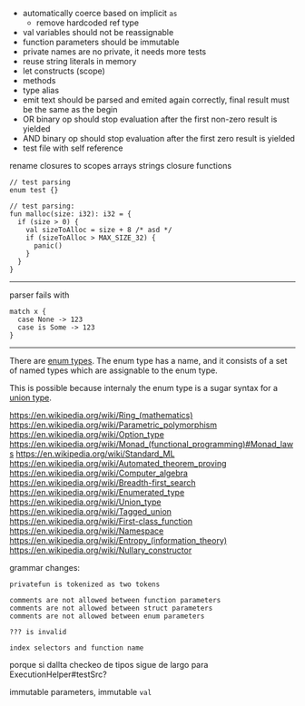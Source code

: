- automatically coerce based on implicit `as`
  - remove hardcoded ref type
- val variables should not be reassignable
- function parameters should be immutable
- private names are no private, it needs more tests
- reuse string literals in memory
- let constructs (scope)
- methods
- type alias
- emit text should be parsed and emited again correctly, final result must be the same as the begin
- OR binary op should stop evaluation after the first non-zero result is yielded
- AND binary op should stop evaluation after the first zero result is yielded
- test file with self reference

rename closures to scopes
arrays
strings
closure functions

```
// test parsing
enum test {}
```

```lys
// test parsing:
fun malloc(size: i32): i32 = {
  if (size > 0) {
    val sizeToAlloc = size + 8 /* asd */
    if (sizeToAlloc > MAX_SIZE_32) {
      panic()
    }
  }
}

```

---

parser fails with

```
match x {
  case None -> 123
  case is Some -> 123
}
```

---

There are [enum types](https://en.wikipedia.org/wiki/Enumerated_type). The enum type has a name, and it consists of a set of named types which are assignable to the enum type.

This is possible because internaly the enum type is a sugar syntax for a [union type](https://en.wikipedia.org/wiki/Tagged_union).

https://en.wikipedia.org/wiki/Ring_(mathematics)
https://en.wikipedia.org/wiki/Parametric_polymorphism
https://en.wikipedia.org/wiki/Option_type
https://en.wikipedia.org/wiki/Monad_(functional_programming)#Monad_laws
https://en.wikipedia.org/wiki/Standard_ML
https://en.wikipedia.org/wiki/Automated_theorem_proving
https://en.wikipedia.org/wiki/Computer_algebra
https://en.wikipedia.org/wiki/Breadth-first_search
https://en.wikipedia.org/wiki/Enumerated_type
https://en.wikipedia.org/wiki/Union_type
https://en.wikipedia.org/wiki/Tagged_union
https://en.wikipedia.org/wiki/First-class_function
https://en.wikipedia.org/wiki/Namespace
https://en.wikipedia.org/wiki/Entropy_(information_theory)
https://en.wikipedia.org/wiki/Nullary_constructor

grammar changes:

```
privatefun is tokenized as two tokens

comments are not allowed between function parameters
comments are not allowed between struct parameters
comments are not allowed between enum parameters

??? is invalid

index selectors and function name
```

porque si dallta checkeo de tipos sigue de largo para ExecutionHelper#testSrc?

immutable parameters, immutable `val`
